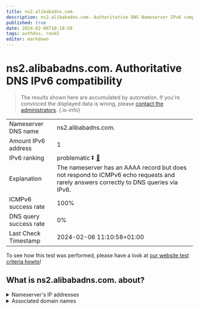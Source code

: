 ```yaml
---
title: ns2.alibabadns.com.
description: ns2.alibabadns.com. Authoritative DNS Nameserver IPv6 compatibility
published: true
date: 2024-02-06T10:10:58
tags: authdns, rank5
editor: markdown
---
```


# ns2.alibabadns.com. Authoritative DNS IPv6 compatibility

> The results shown here are accumulated by automation. If you're convinced the displayed data is wrong, please [contact the administrators](/howto/chat). 
{.is-info}




|   |   |
| - | - |
| Nameserver DNS name | ns2.alibabadns.com.
| Amount IPv6 address | 1
| IPv6 ranking | problematic :arrow_double_down: [🔗](/howto/ranking) |
| Explanation | The nameserver has an AAAA record but does not respond to ICMPv6 echo requests and rarely answers correctly to DNS queries via IPv6. |
| ICMPv6 success rate | 100%|
| DNS query success rate | 0% |
| Last Check Timestamp | 2024-02-06 11:10:58+01:00 |

To see how this test was performed, please have a look at [our website test criteria howto](/howto/testcriteria/authdns)!


## What is ns2.alibabadns.com. about?




<details>
<summary>Nameserver's IP addresses</summary>

2401:b180:4100::2

</details>



<details>
<summary>Associated domain names</summary>

www.alibaba.com

www.aliexpress.com

</details>

